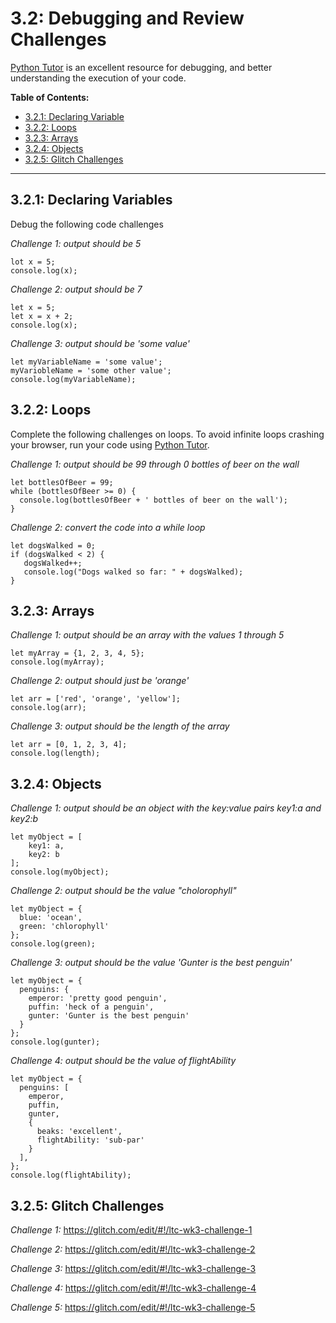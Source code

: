 # 3.2: Debugging and Review Challenges

[Python Tutor](http://pythontutor.com/javascript.html#mode=edit) is an excellent resource for debugging, and better understanding the execution of your code.

**Table of Contents:**  
  - [3.2.1: Declaring Variable](#321-declaring-variables)
  - [3.2.2: Loops](#322-loops)
  - [3.2.3: Arrays](#323-arrays)
  - [3.2.4: Objects](#324-objects)
  - [3.2.5: Glitch Challenges](#325-glitch-challenges)

<hr/>


## 3.2.1: Declaring Variables
Debug the following code challenges

*Challenge 1: output should be 5*
```
lot x = 5;
console.log(x);
```

*Challenge 2: output should be 7*
```
let x = 5;
let x = x + 2;
console.log(x);
```

*Challenge 3: output should be 'some value'*
```
let myVariableName = 'some value';
myVariobleName = 'some other value';
console.log(myVariableName);
```

## 3.2.2: Loops
Complete the following challenges on loops. To avoid infinite loops crashing your browser, run your code using [Python Tutor](http://pythontutor.com/javascript.html#mode=edit).

*Challenge 1: output should be 99 through 0 bottles of beer on the wall*
```
let bottlesOfBeer = 99;
while (bottlesOfBeer >= 0) {
  console.log(bottlesOfBeer + ' bottles of beer on the wall');
}
```

*Challenge 2: convert the code into a while loop*
```
let dogsWalked = 0;
if (dogsWalked < 2) {
   dogsWalked++;
   console.log("Dogs walked so far: " + dogsWalked); 
}
```

## 3.2.3: Arrays

*Challenge 1: output should be an array with the values 1 through 5*
```
let myArray = {1, 2, 3, 4, 5};
console.log(myArray);
```

*Challenge 2: output should just be 'orange'*
```
let arr = ['red', 'orange', 'yellow'];
console.log(arr);
```


*Challenge 3: output should be the length of the array*
```
let arr = [0, 1, 2, 3, 4];
console.log(length);
```

## 3.2.4: Objects

*Challenge 1: output should be an object with the key:value pairs key1:a and key2:b*
```
let myObject = [
    key1: a,
    key2: b
];
console.log(myObject);
```

*Challenge 2: output should be the value "cholorophyll"*
```
let myObject = {
  blue: 'ocean',
  green: 'chlorophyll'
};
console.log(green);
```

*Challenge 3: output should be the value 'Gunter is the best penguin'*
```
let myObject = {
  penguins: {
    emperor: 'pretty good penguin',
    puffin: 'heck of a penguin',
    gunter: 'Gunter is the best penguin'
  }
};
console.log(gunter);
```

*Challenge 4: output should be the value of flightAbility*
```
let myObject = {
  penguins: [
    emperor,
    puffin,
    gunter,
    {
      beaks: 'excellent',
      flightAbility: 'sub-par'
    }
  ],
};
console.log(flightAbility);
```

## 3.2.5: Glitch Challenges
*Challenge 1:*
https://glitch.com/edit/#!/ltc-wk3-challenge-1

*Challenge 2:*
https://glitch.com/edit/#!/ltc-wk3-challenge-2

*Challenge 3:*
https://glitch.com/edit/#!/ltc-wk3-challenge-3

*Challenge 4:*
https://glitch.com/edit/#!/ltc-wk3-challenge-4

*Challenge 5:*
https://glitch.com/edit/#!/ltc-wk3-challenge-5
